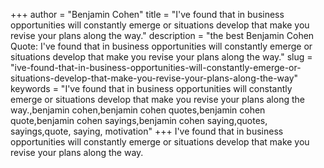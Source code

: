 +++
author = "Benjamin Cohen"
title = "I've found that in business opportunities will constantly emerge or situations develop that make you revise your plans along the way."
description = "the best Benjamin Cohen Quote: I've found that in business opportunities will constantly emerge or situations develop that make you revise your plans along the way."
slug = "ive-found-that-in-business-opportunities-will-constantly-emerge-or-situations-develop-that-make-you-revise-your-plans-along-the-way"
keywords = "I've found that in business opportunities will constantly emerge or situations develop that make you revise your plans along the way.,benjamin cohen,benjamin cohen quotes,benjamin cohen quote,benjamin cohen sayings,benjamin cohen saying,quotes, sayings,quote, saying, motivation"
+++
I've found that in business opportunities will constantly emerge or situations develop that make you revise your plans along the way.
